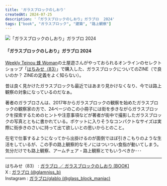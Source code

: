 ```yaml
---
title: 'ガラスブロックのしおり'
createdAt: 2024-07-25
description: '「ガラスブロックのしおり」ガラブロ  2024'
tags: ["book", "ガラスブロック", "建築", "路上観察"]
---
```


![「ガラスブロックのしおり」ガラブロ  2024](https://i.gyazo.com/bc0f640ef117d5b752d3ea241cccc10f.png)

#### 「ガラスブロックのしおり」ガラブロ  2024

[Weekly Teinou 蜂 Woman](http://wtbw.net/)の土屋遊さんがやっておられるオンラインのセレクトショップ「[はちみせ（83）](https://83s.shop/)」で購入した、ガラスブロックについてのZINE（で良いのか？ ZINEの定義をよく知らない）。

昔は良く見かけたガラスブロックも最近ではあまり見かけなくなり、今では路上観察の対象になっているのだなぁ。

著者のガラブロさんは、2017年からガラスブロックの観察を始めたガラスブロックの観察家の方で、24ページのこの小冊子には街を歩きながらガラスブロックを探索するためのヒントや注意事項などが著者が街中で撮影したガラスブロックの写真とともに書かれている。ポケットに入りそうなコンパクトなサイズは実際に街歩きのさいに持って出て欲しいとの思いからとのこと。

在宅で仕事するようになってから出掛けるのが面倒でほぼ引きこもりのような生活をしているが、この手の路上観察的なモノにはついつい食指が動いてしまう。  
気分だけでも路上観察、アームチェア・路上観察とでもいうべきか･･･

---

はちみせ（83） : [ガラブロ ／ ガラスブロックのしおり [BOOK]](https://83s.shop/items/641bac77dad01e003aab1a2d)    
X : [ガラブロ (@glamniss_b)](https://x.com/glamniss_b)  
Instagram : [ガラブロ/glablo (@glass_block_maniac)](https://www.instagram.com/glass_block_maniac/)  
